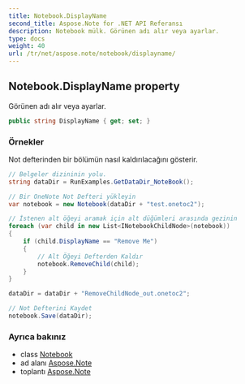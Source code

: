 ```yaml
---
title: Notebook.DisplayName
second_title: Aspose.Note for .NET API Referansı
description: Notebook mülk. Görünen adı alır veya ayarlar.
type: docs
weight: 40
url: /tr/net/aspose.note/notebook/displayname/
---
```

## Notebook.DisplayName property

Görünen adı alır veya ayarlar.

```csharp
public string DisplayName { get; set; }
```

### Örnekler

Not defterinden bir bölümün nasıl kaldırılacağını gösterir.

```csharp
// Belgeler dizininin yolu.
string dataDir = RunExamples.GetDataDir_NoteBook();

// Bir OneNote Not Defteri yükleyin
var notebook = new Notebook(dataDir + "test.onetoc2");

// İstenen alt öğeyi aramak için alt düğümleri arasında gezinin
foreach (var child in new List<INotebookChildNode>(notebook))
{
    if (child.DisplayName == "Remove Me")
    {
        // Alt Öğeyi Defterden Kaldır
        notebook.RemoveChild(child);
    }
}

dataDir = dataDir + "RemoveChildNode_out.onetoc2";

// Not Defterini Kaydet
notebook.Save(dataDir);
```

### Ayrıca bakınız

* class [Notebook](../)
* ad alanı [Aspose.Note](../../notebook/)
* toplantı [Aspose.Note](../../../)



